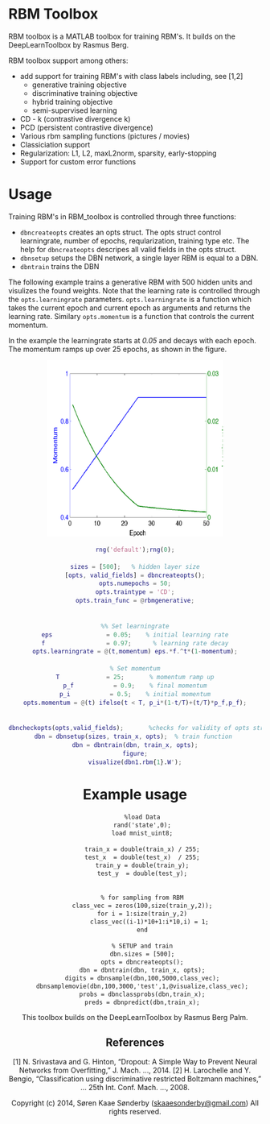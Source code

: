# RBM Toolbox

RBM toolbox is a MATLAB toolbox for training RBM's. It builds on the DeepLearnToolbox by Rasmus Berg.

RBM toolbox support among others:

 * add support for training RBM's with class labels including, see [1,2]
    * generative training objective
    * discriminative training objective
    * hybrid training objective
    * semi-supervised learning
 * CD - k (contrastive divergence k)
 * PCD (persistent contrastive divergence)
 * Various rbm sampling functions (pictures / movies)
 * Classiciation support
 * Regularization: L1, L2, maxL2norm, sparsity, early-stopping
 * Support for custom error functions

# Usage

Training RBM's in RBM_toolbox is controlled through three functions:
  * `dbncreateopts` creates an opts struct. The opts struct control learningrate, number of epochs, reqularization, training type etc. The help for `dbncreateopts` descripes all valid fields in the opts struct.
  * `dbnsetup` setups the DBN network, a single layer RBM is equal to a DBN. 
  * `dbntrain` trains the DBN

The following example trains a generative RBM with 500 hidden units and visulizes the found weights. Note that the learning rate is controlled through the `opts.learningrate` parameters. `opts.learningrate` is a function which takes the current epoch and current epoch as arguments and returns the learning rate. Similary  `opts.momentum` is a function that controls the current momentum. 

In the example the learningrate starts at *0.05* and decays with each epoch. The momentum ramps up over 25 epochs, as shown in the figure. 

<html>
<center><img src="/uploads/learnmom.png" alt="Smiley face" height="350" width="350"> 
 
```MATLAB
rng('default');rng(0);

sizes = [500];   % hidden layer size
[opts, valid_fields] = dbncreateopts();
opts.numepochs = 50;
opts.traintype = 'CD';
opts.train_func = @rbmgenerative;


%% Set learningrate
eps       		  = 0.05;    % initial learning rate
f                 = 0.97;      % learning rate decay
opts.learningrate = @(t,momentum) eps.*f.^t*(1-momentum);

% Set momentum
T             = 25;       % momentum ramp up
p_f 		  = 0.9;    % final momentum
p_i           = 0.5;    % initial momentum
opts.momentum = @(t) ifelse(t < T, p_i*(1-t/T)+(t/T)*p_f,p_f);


dbncheckopts(opts,valid_fields);       %checks for validity of opts struct
dbn = dbnsetup(sizes, train_x, opts);  % train function 
dbn = dbntrain(dbn, train_x, opts);
figure;
visualize(dbn1.rbm{1}.W');
```


 # Example usage


		%load Data
		rand('state',0);
		load mnist_uint8;

		train_x = double(train_x) / 255;
		test_x  = double(test_x)  / 255;
		train_y = double(train_y);
		test_y  = double(test_y);


		% for sampling from RBM
		class_vec = zeros(100,size(train_y,2));
		for i = 1:size(train_y,2)
		    class_vec((i-1)*10+1:i*10,i) = 1;
		end

		% SETUP and train
		dbn.sizes = [500];
		opts = dbncreateopts();
		dbn = dbntrain(dbn, train_x, opts);
		digits = dbnsample(dbn,100,5000,class_vec);
		dbnsamplemovie(dbn,100,3000,'test',1,@visualize,class_vec);
		probs = dbnclassprobs(dbn,train_x);
		preds = dbnpredict(dbn,train_x);


This toolbox builds on the DeepLearnToolbox by Rasmus Berg Palm.

## References

[1] N. Srivastava and G. Hinton, “Dropout: A Simple Way to Prevent Neural Networks from Overfitting,” J. Mach.  …, 2014.
[2] H. Larochelle and Y. Bengio, “Classification using discriminative restricted Boltzmann machines,” … 25th Int. Conf. Mach. …, 2008.

 Copyright (c) 2014, Søren Kaae Sønderby (skaaesonderby@gmail.com)
All rights reserved.